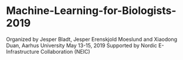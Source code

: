 # Machine-Learning-for-Biologists-2019

Organized by Jesper Bladt, Jesper Erenskjold Moeslund and Xiaodong Duan, Aarhus University
May 13-15, 2019
Supported by Nordic E-Infrastructure Collaboration (NEIC)
